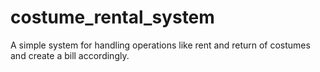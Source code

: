 # costume_rental_system
A simple system for handling operations like rent and return of costumes and create a bill accordingly.

